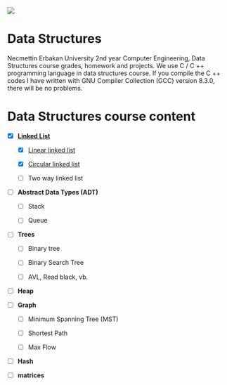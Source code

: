 ![](https://img.shields.io/badge/-Made_Wtih-blue.svg?style=flat&logo=c%2B%2B)

# Data Structures

Necmettin Erbakan University 2nd year Computer Engineering, Data Structures course grades, homework and projects. We use C / C ++ programming language in data structures course. If you compile the C ++ codes I have written with GNU Compiler Collection (GCC) version 8.3.0, there will be no problems.


# Data Structures course content

* [x] [**Linked List**](/linked_list/)
  
    * [x] [Linear linked list](/linked_list/Linear_linked_list/)
     
    * [x] [Circular linked list](/linked_list/Circular_linked_list/)
    
    * [ ] Two way linked list


* [ ] **Abstract Data Types (ADT)**

    * [ ] Stack
    
    * [ ] Queue


* [ ] **Trees**

    * [ ] Binary tree
    
    * [ ] Binary Search Tree
    
    * [ ] AVL, Read black, vb.


* [ ] **Heap**


* [ ] **Graph**

    * [ ] Minimum Spanning Tree (MST)
    
    * [ ] Shortest Path
    
    * [ ] Max Flow


* [ ] **Hash**


* [ ] **matrices**

